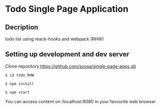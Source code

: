 # Todo Single Page Application

## Decription

todo list using reack-hooks and webpack (RHW)

## Setting up development and dev server

Clone repository
https://github.com/soosa/single-page-apps.git

```$ cd todo_RHW ```

```$ npm install```

```$ npm start```

You can access content on /localhost:8080 in your favourite web browser
